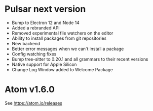 # Pulsar next version
- Bump to Electron 12 and Node 14
- Added a rebranded API
- Removed experimental file watchers on the editor
- Ability to install packages from git repositories
- New backend
- Better error messages when we can't install a package
- Config watching fixes
- Bump tree-sitter to 0.20.1 and all grammars to their recent versions
- Native support for Apple Silicon
- Change Log Window added to Welcome Package

# Atom v1.6.0
See https://atom.io/releases
